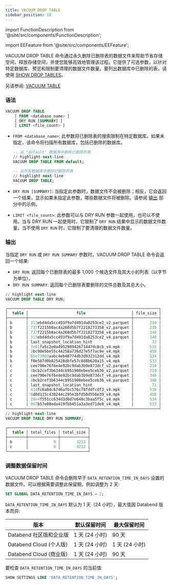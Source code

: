 ```yaml
---
title: VACUUM DROP TABLE
sidebar_position: 18
---
```


import FunctionDescription from '@site/src/components/FunctionDescription';

<FunctionDescription description="引入或更新: v1.2.368"/>

import EEFeature from '@site/src/components/EEFeature';

<EEFeature featureName='VACUUM DROP TABLE'/>

VACUUM DROP TABLE 命令通过永久删除已删除表的数据文件来帮助节省存储空间，释放存储空间，并使您能够高效地管理该过程。它提供了可选参数，以针对特定数据库、预览和限制要清理的数据文件数量。要列出数据库中已删除的表，请使用 [SHOW DROP TABLES](show-drop-tables.md)。

另请参阅: [VACUUM TABLE](91-vacuum-table.md)

### 语法

```sql
VACUUM DROP TABLE
    [ FROM <database_name> ]
    [ DRY RUN [SUMMARY] ]
    [ LIMIT <file_count> ]
```

- `FROM <database_name>`: 此参数将已删除表的搜索限制在特定数据库。如果未指定，该命令将扫描所有数据库，包括已删除的数据库。

  ```sql title="示例:"
  -- 从 "default" 数据库中删除已删除的表
  // highlight-next-line
  VACUUM DROP TABLE FROM default;

  -- 从所有数据库中删除已删除的表
  // highlight-next-line
  VACUUM DROP TABLE;
  ```

- `DRY RUN [SUMMARY]`: 当指定此参数时，数据文件不会被删除；相反，它会返回一个结果，显示如果未指定此参数，哪些数据文件将被删除。请参阅 [输出](#输出) 部分中的示例。

- `LIMIT <file_count>`: 此参数可以与 DRY RUN 参数一起使用，也可以不使用。当与 DRY RUN 一起使用时，它限制了 `DRY RUN` 结果中显示的数据文件数量。当不使用 `DRY RUN` 时，它限制了要清理的数据文件数量。

### 输出

当指定 `DRY RUN` 或 `DRY RUN SUMMARY` 参数时，VACUUM DROP TABLE 命令会返回一个结果:

- `DRY RUN`: 返回每个已删除表的最多 1,000 个候选文件及其大小的列表（以字节为单位）。
- `DRY RUN SUMMARY`: 返回每个已删除表要删除的文件总数及其总大小。

```sql title='示例:'
// highlight-next-line
VACUUM DROP TABLE DRY RUN;

┌──────────────────────────────────────────────────────────────────┐
│  table │                     file                    │ file_size │
├────────┼─────────────────────────────────────────────┼───────────┤
│ b      │ 313ebd4da5cc493f9a7d491da8253ce2_v2.parquet │       210 │
│ b      │ 737f2215b8ac4a268d5b7f2218273358_v2.parquet │       210 │
│ b      │ 737f2215b8ac4a268d5b7f2218273358_v4.parquet │       340 │
│ b      │ 313ebd4da5cc493f9a7d491da8253ce2_v4.parquet │       340 │
│ b      │ last_snapshot_location_hint                 │        72 │
│ b      │ 7e01fa5c2e0a495298942671447dc8cb_v4.mpk     │       515 │
│ b      │ 2bc90e5be55c44258a736d27e5f7ac9e_v4.mpk     │       459 │
│ b      │ 85e73803aabc4eb48774db3d932312dd_v4.mpk     │       534 │
│ b      │ f0e507d0b825428dbfe57c8d8b620a15_v4.mpk     │       533 │
│ c      │ cee790e76f6e4e92bc9dab3b9e873dcf_v2.parquet │       210 │
│ c      │ 4bcb2cef3b6344cb951908ebee5ceb36_v2.parquet │       210 │
│ c      │ cee790e76f6e4e92bc9dab3b9e873dcf_v4.parquet │       340 │
│ c      │ 4bcb2cef3b6344cb951908ebee5ceb36_v4.parquet │       340 │
│ c      │ last_snapshot_location_hint                 │        71 │
│ c      │ 414fc6a8dc6746afbc576cf8fddfcdf3_v4.mpk     │       516 │
│ c      │ 8d0d115c438244c295e3bfd50d556e39_v4.mpk     │       458 │
│ c      │ 28e4f551cc634d3d8d7e648c3baa5f5c_v4.mpk     │       534 │
│ c      │ 007b57e08eda419fbb451a3a3ed71de8_v4.mpk     │       533 │
└──────────────────────────────────────────────────────────────────┘
// highlight-next-line
VACUUM DROP TABLE DRY RUN SUMMARY;

┌───────────────────────────────────┐
│  table │ total_files │ total_size │
├────────┼─────────────┼────────────┤
│ b      │           9 │       3213 │
│ c      │           9 │       3212 │
└───────────────────────────────────┘
```

### 调整数据保留时间

VACUUM DROP TABLE 命令会删除早于 `DATA_RETENTION_TIME_IN_DAYS` 设置的数据文件。可以根据需要调整此保留期，例如调整为 2 天:

```sql
SET GLOBAL DATA_RETENTION_TIME_IN_DAYS = 2;
```

`DATA_RETENTION_TIME_IN_DAYS` 默认为 1 天（24 小时），最大值因 Databend 版本而异:

| 版本                                     | 默认保留时间      | 最大保留时间     |
| ---------------------------------------- | ----------------- | ---------------- |
| Databend 社区版和企业版                  | 1 天 (24 小时)    | 90 天            |
| Databend Cloud (个人版)                  | 1 天 (24 小时)    | 1 天 (24 小时)   |
| Databend Cloud (商业版)                  | 1 天 (24 小时)    | 90 天            |

要检查 `DATA_RETENTION_TIME_IN_DAYS` 的当前值:

```sql
SHOW SETTINGS LIKE 'DATA_RETENTION_TIME_IN_DAYS';
```